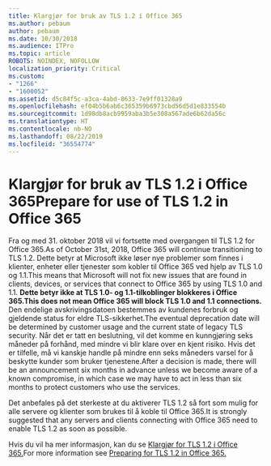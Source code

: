 ```yaml
---
title: Klargjør for bruk av TLS 1.2 i Office 365
ms.author: pebaum
author: pebaum
ms.date: 10/30/2018
ms.audience: ITPro
ms.topic: article
ROBOTS: NOINDEX, NOFOLLOW
localization_priority: Critical
ms.custom:
- "1266"
- "1600052"
ms.assetid: d5c84f5c-a3ca-4abd-8633-7e9ff01328a9
ms.openlocfilehash: ef04b5b6ab6c365359b6973cbd56d5d1e833554b
ms.sourcegitcommit: 1d98db8acb9959aba3b5e308a567ade6b62da56c
ms.translationtype: HT
ms.contentlocale: nb-NO
ms.lasthandoff: 08/22/2019
ms.locfileid: "36554774"
---
```

# <a name="prepare-for-use-of-tls-12-in-office-365"></a><span data-ttu-id="437d8-102">Klargjør for bruk av TLS 1.2 i Office 365</span><span class="sxs-lookup"><span data-stu-id="437d8-102">Prepare for use of TLS 1.2 in Office 365</span></span>

<span data-ttu-id="437d8-103">Fra og med 31. oktober 2018 vil vi fortsette med overgangen til TLS 1.2 for Office 365.</span><span class="sxs-lookup"><span data-stu-id="437d8-103">As of October 31st, 2018, Office 365 will continue transitioning to TLS 1.2.</span></span> <span data-ttu-id="437d8-104">Dette betyr at Microsoft ikke løser nye problemer som finnes i klienter, enheter eller tjenester som kobler til Office 365 ved hjelp av TLS 1.0 og 1.1.</span><span class="sxs-lookup"><span data-stu-id="437d8-104">This means that Microsoft will not fix new issues that are found in clients, devices, or services that connect to Office 365 by using TLS 1.0 and 1.1.</span></span> <span data-ttu-id="437d8-105">**Dette betyr ikke at TLS 1.0- og 1.1-tilkoblinger blokkeres i Office 365.**</span><span class="sxs-lookup"><span data-stu-id="437d8-105">**This does not mean Office 365 will block TLS 1.0 and 1.1 connections.**</span></span> <span data-ttu-id="437d8-106">Den endelige avskrivingsdatoen bestemmes av kundenes forbruk og gjeldende status for eldre TLS-sikkerhet.</span><span class="sxs-lookup"><span data-stu-id="437d8-106">The eventual deprecation date will be determined by customer usage and the current state of legacy TLS security.</span></span> <span data-ttu-id="437d8-107">Når det er tatt en beslutning, vil det komme en kunngjøring seks måneder på forhånd, med mindre vi blir klare over en kjent risiko. Hvis det er tilfelle, må vi kanskje handle på mindre enn seks måneders varsel for å beskytte kunder som bruker tjenestene.</span><span class="sxs-lookup"><span data-stu-id="437d8-107">After a decision is made, there will be an announcement six months in advance unless we become aware of a known compromise, in which case we may have to act in less than six months to protect customers who use the services.</span></span>
  
<span data-ttu-id="437d8-108">Det anbefales på det sterkeste at du aktiverer TLS 1.2 så fort som mulig for alle servere og klienter som brukes til å koble til Office 365.</span><span class="sxs-lookup"><span data-stu-id="437d8-108">It is strongly suggested that any servers and clients connecting with Office 365 need to enable TLS 1.2 as soon as possible.</span></span>
  
<span data-ttu-id="437d8-109">Hvis du vil ha mer informasjon, kan du se [Klargjør for TLS 1.2 i Office 365.](https://support.microsoft.com/help/4057306/preparing-for-tls-1-2-in-office-365)</span><span class="sxs-lookup"><span data-stu-id="437d8-109">For more information see [Preparing for TLS 1.2 in Office 365.](https://support.microsoft.com/help/4057306/preparing-for-tls-1-2-in-office-365)</span></span>
  